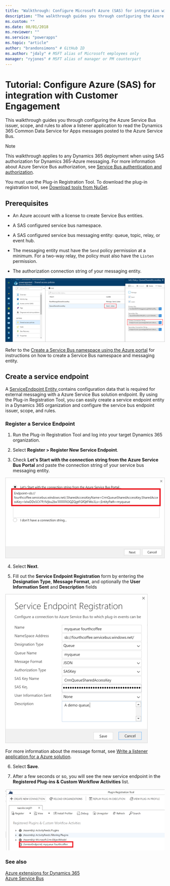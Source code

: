 ```yaml
---
title: "Walkthrough: Configure Microsoft Azure (SAS) for integration with Dynamics 365 (Common Data Service for Apps) | Microsoft Docs"
description: "The walkthrough guides you through configuring the Azure Service Bus issuer, scope, and rules to allow a listener application to read the Dynamics 365 Customer Engagement messages posted to the Azure Service Bus."
ms.custom: ""
ms.date: 08/01/2018
ms.reviewer: ""
ms.service: "powerapps"
ms.topic: "article"
author: "brandonsimons" # GitHub ID
ms.author: "jdaly" # MSFT alias of Microsoft employees only
manager: "ryjones" # MSFT alias of manager or PM counterpart
---
```

# Tutorial: Configure Azure (SAS) for integration with Customer Engagement

<!-- https://docs.microsoft.com/en-us/dynamics365/customer-engagement/developer/walkthrough-configure-azure-sas-integration -->

This walkthrough guides you through configuring the Azure Service Bus issuer, scope, and rules to allow a listener application to read the Dynamics 365 Common Data Service for Apps messages posted to the Azure Service Bus.  
  
> [!NOTE]
>  This walkthrough applies to any Dynamics 365 deployment when using SAS authorization for  Dynamics 365-Azure messaging. For more information about Azure Service Bus authorization, see [Service Bus authentication and authorization](https://azure.microsoft.com/en-us/documentation/articles/service-bus-authentication-and-authorization/).  
>   
> You must use the Plug-in Registration Tool. To download the plug-in registration tool, see [Download tools from NuGet](download-tools-NuGet.md).
  
## Prerequisites  
  
-   An Azure account with a license to create Service Bus entities.
  
-   A SAS configured service bus namespace.
  
-   A SAS configured service bus messaging entity: queue, topic, relay, or event hub.
  
-   The messaging entity must have the `Send` policy permission at a minimum. For a two-way relay, the policy must also have the `Listen` permission.  
-  The authorization connection string of your messaging entity. 
  
 ![Define the Azure policy permissions](media/policy-permissions.png "Define the Azure policy permissions")  
  
 Refer to the [Create a Service Bus namespace using the Azure portal](/azure/service-bus-messaging/service-bus-create-namespace-portal) for instructions on how to create a Service Bus namespace and messaging entity.  
  
## Create a service endpoint  
 A [ServiceEndpoint Entity ](entities/serviceendpoint.md) contains configuration data that is required for external messaging with a Azure Service Bus solution endpoint. By using the Plug-in Registration Tool, you can easily create a service endpoint entity in a Dynamics 365 organization and configure  the service bus endpoint issuer, scope, and rules.  
  
### Register a Service Endpoint  
  
1.  Run the Plug-in Registration Tool and log into your target Dynamics 365 organization.  
  
2.  Select **Register > Register New Service Endpoint**.  
  
3.  Check **Let's Start with the connection string from the Azure Service Bus Portal** and paste the connection string of your service bus messaging entity.  
  
 ![Provide authorization connection string](media/sas-connection-string.PNG "Provide authorization connection string")  
  
4.  Select **Next**.  
  
5.  Fill out the **Service Endpoint Registration** form by entering the **Designation Type**, **Message Format**, and optionally the **User Information Sent** and **Description** fields  
  
 ![Service endpoint registration](media/service-endpoint-registration.PNG "Service endpoint registration")  
  
   For more information about the message format, see [Write a listener application for a Azure solution](write-listener-application-azure-solution.md).  
  
6.  Select **Save**.  
  
7.  After a few seconds or so, you will see the new service endpoint in the **Registered Plug-ins & Custom Workflow Activities** list.  
  
 ![New service endpoint](media/new-service-endpoint.PNG "New service endpoint")  
  
### See also  
 [Azure extensions for Dynamics 365](azure-extensions.md)   
 [Azure Service Bus](/azure/service-bus-messaging/service-bus-fundamentals-hybrid-solutions.md)
